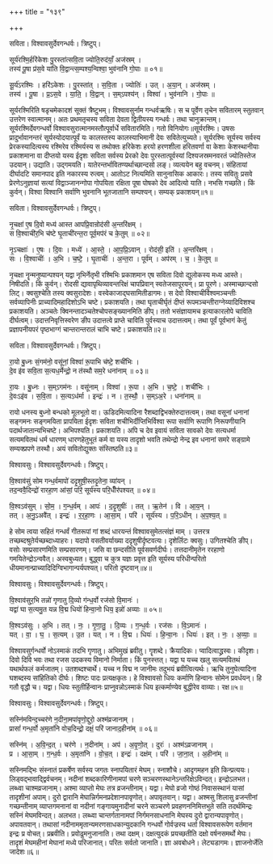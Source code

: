 +++
title = "१३९"

+++


सविता। विश्वावसुर्देवगन्धर्वः। त्रिष्टुप्।

सूर्य॑रश्मि॒र्हरि॑केशः पु॒रस्ता॑त्सवि॒ता ज्योति॒रुद॑याँ॒ अज॑स्रम् ।  
तस्य॑ पू॒षा प्र॑स॒वे या॑ति वि॒द्वान्त्स॒म्पश्य॒न्विश्वा॒ भुव॑नानि गो॒पाः ॥ ०१॥

सू॒र्य॑ऽरश्मिः । हरि॑ऽकेशः । पु॒रस्ता॑त् । स॒वि॒ता । ज्योतिः॑ । उत् । अ॒या॒न् । अज॑स्रम् ।  
तस्य॑ । पू॒षा । प्र॒ऽस॒वे । या॒ति॒ । वि॒द्वान् । स॒म्ऽपश्य॑न् । विश्वा॑ । भुव॑नानि । गो॒पाः ॥

सूर्यरश्मिरिति षडृचमेकादशं सूक्तं त्रैष्टुभम्। विश्वावसुर्नाम गन्धर्वऋषिः। स च पूर्वेण तृचेन सवितारम् स्तुतवान् उत्तरेण स्वात्मानम्। अतः प्रथमतृचस्य सविता देवता द्वितीयस्य गन्धर्वः। तथा चानुक्रान्तम्। सूर्यरश्मिर्देवगन्धर्वो विश्वावसुरात्मानमस्तौत्पूर्वार्धे सवितारमिति। गतो विनियोगः॥सूर्यरश्मिः। उषसः प्रादुर्भावानन्तरं सूर्यस्योदयात्पूर्वं यः कालस्तस्य कालस्याभिमानी देवः सवितेत्युच्यते। सूर्यरश्मिः सूर्यस्य सर्वस्य प्रेरकस्यादित्यस्य रश्मिरेव रश्मिर्यस्य स तथोक्तः हरिकेशः हरयो हरणशीला हरितवर्णा वा केशाः केशस्थानीयाः प्रकाशमाना वा दीप्तयो यस्य ईदृशः सविता सर्वस्य प्रेरको देवः पुरस्तात्पूर्वस्यां दिश्यजस्रमनवरतं ज्योतिस्तेज उदयान्। उद्याति। उद्गमयति। यातेरन्तर्भावितण्यर्थाच्छान्दसो लङ्। व्यत्ययेन बहु वचनम्। संहितायां दीर्घादटि समानपाद इति नकारस्य रुत्वम्। आतोऽट नित्यमिति सानुनासिक आकारः। तस्य सवितुः प्रसवे प्रेरणेऽनुज्ञायां सत्यां विद्वाञ्जानन्गोपा गोपयिता रक्षिता पूषा पोषको देव आदित्यो याति। नभसि गच्छति। किं कुर्वन्। विश्वा विश्वानि सर्वाणि भुवनानि भूतजातानि सम्पश्यन्। सम्यक् प्रकाशयन्॥१॥

सविता। विश्वावसुर्देवगन्धर्वः। त्रिष्टुप्।

नृ॒चक्षा॑ ए॒ष दि॒वो मध्य॑ आस्त आपप्रि॒वान्रोद॑सी अ॒न्तरि॑क्षम् ।  
स वि॒श्वाची॑र॒भि च॑ष्टे घृ॒ताची॑रन्त॒रा पूर्व॒मप॑रं च के॒तुम् ॥ ०२॥

नृ॒ऽचक्षाः॑ । ए॒षः । दि॒वः । मध्ये॑ । आ॒स्ते॒ । आ॒प॒प्रि॒ऽवान् । रोद॑सी॒ इति॑ । अ॒न्तरि॑क्षम् ।  
सः । वि॒श्वाचीः॑ । अ॒भि । च॒ष्टे॒ । घृ॒ताचीः॑ । अ॒न्त॒रा । पूर्व॑म् । अप॑रम् । च॒ । के॒तुम् ॥

नृचक्षा नॄन्मनुष्यान्पश्यन् यद्वा नृभिर्नेतृभी रश्मिभिः प्रकाशमान एष सविता दिवो द्युलोकस्य मध्य आस्ते। निषीदति। किं कुर्वन्। रोदसी द्यावापृथिव्यावन्तरिक्षं चापप्रिवान् स्वतेजसापूरयन्। प्रा पूरणे। अस्माच्छान्दसो लिट्। क्वसुश्चेति तस्य क्वसुरादेशः। वस्वेकाजाद्घसामितीडागमः। स देवो विश्वाचीर्विश्वमञ्चन्तीः सर्वव्यापिनीः प्राच्यादिमहादिशोऽभि चष्टे। प्रकाशयति। तथा घृताचीर्घृतं दीप्तं रूपमञ्चन्तीराग्नेय्यादिविशश्च प्रकाशयति। अञ्चतेः क्विनन्तादञ्चतेश्चोपसङ्ख्यानमिति ङीप्। ततो भसंज्ञायामच इत्याकारलोपे चाविति दीर्घत्वम्। उदात्तनिवृत्तिस्वरेण ङीप उदात्तत्वे प्राप्ते चाविति पुर्वस्याच उदात्तत्वम्। तथा पूर्वं पूर्वभागं केतुं प्रज्ञापनीयपरं पृष्ठभाग्गं चान्तरान्तरालं चाभि चष्टे। प्रकाशयति॥२॥

सविता। विश्वावसुर्देवगन्धर्वः। त्रिष्टुप्।

रा॒यो बु॒ध्नः सं॒गम॑नो॒ वसू॑नां॒ विश्वा॑ रू॒पाभि च॑ष्टे॒ शची॑भिः ।  
दे॒व इ॑व सवि॒ता स॒त्यध॒र्मेन्द्रो॒ न त॑स्थौ सम॒रे धना॑नाम् ॥ ०३॥

रा॒यः । बु॒ध्नः । स॒म्ऽगम॑नः । वसू॑नाम् । विश्वा॑ । रू॒पा । अ॒भि । च॒ष्टे॒ । शची॑भिः ।  
दे॒वःऽइ॑व । स॒वि॒ता । स॒त्यऽध॑र्मा । इन्द्रः॑ । न । त॒स्थौ॒ । स॒म्ऽअ॒रे । धना॑नाम् ॥

रायो धनस्य बुध्नो बन्धको मूलभूतो वा। ऊडिदमित्यादिना रैशब्दाद्विभक्तेरुदात्तत्वम्। तथा वसूनां धनानां सङ्गमनः सङ्गमयिता प्रापयिता ईदृशः सविता शचीभिर्दीप्तिभिर्विश्वा रूपा सर्वाणि रूपाणि निरूपणीयानि पदार्थजातान्यभिचष्टे। अभिपश्यति। प्रकाशयति। अपि च देव इवायं सविता सावको देवः सत्यधर्मा सत्यमवितथं धर्म धारणम् धारणहेतुभूतं कर्म वा यस्य तादृशो भवति तथेन्द्रो नेन्द्र इव धनानां समरे सङ्ग्रामे सम्यक्प्रपणे तस्थौ। अयं सवितोद्युक्तः संस्तिष्ठति॥३॥

विश्वावसुः। विश्वावसुर्देवगन्धर्वः। त्रिष्टुप्।

वि॒श्वाव॑सुं सोम गन्ध॒र्वमापो॑ ददृ॒शुषी॒स्तदृ॒तेना॒ व्या॑यन् ।  
तद॒न्ववै॒दिन्द्रो॑ रारहा॒ण आ॑सां॒ परि॒ सूर्य॑स्य परि॒धीँर॑पश्यत् ॥ ०४॥

वि॒श्वऽव॑सुम् । सो॒म॒ । ग॒न्ध॒र्वम् । आपः॑ । द॒दृ॒शुषीः॑ । तत् । ऋ॒तेन॑ । वि । आ॒य॒न् ।  
तत् । अ॒नु॒ऽअवै॑त् । इन्द्रः॑ । र॒र॒हा॒णः । आ॒सा॒म् । परि॑ । सूर्य॑स्य । प॒रि॒ऽधीन् । अ॒प॒श्य॒त् ॥

हे सोम त्वया सहितं गन्धर्वं गीतरूपां गां शब्दं धारयन्तं विश्वावसुमेतत्संज्ञं माम् । उत्तरत्र तच्छब्दश्रुतेर्यच्छब्दाध्याहरः। यदापो वसतीवर्याख्या ददृशुषीर्दृष्टवत्यः। दृशेर्लिटः क्वसुः। उगितश्चेति ङीप्। वसोः सम्प्रसारणमिति सम्प्रसारणम्। जसि वा छन्दसीति पूर्वसवर्णदीर्घः। तत्तदानीमृतेन ररहाणो गमयितेन्द्रोऽन्ववैत्। अस्वबुध्यत। बुद्ध्वा च कुत्र यज्ञः प्रवृत्त इति सूर्यस्य परिधीन्परितो धीयमानान्प्राच्यादिदिग्विभागान्पर्यपश्यत्। परितो दृष्टवान्॥४॥

विश्वावसुः। विश्वावसुर्देवगन्धर्वः। त्रिष्टुप्।

वि॒श्वाव॑सुर॒भि तन्नो॑ गृणातु दि॒व्यो ग॑न्ध॒र्वो रज॑सो वि॒मानः॑ ।  
यद्वा॑ घा स॒त्यमु॒त यन्न वि॒द्म धियो॑ हिन्वा॒नो धिय॒ इन्नो॑ अव्याः ॥ ०५॥

वि॒श्वऽव॑सुः । अ॒भि । तत् । नः॒ । गृ॒णा॒तु॒ । दि॒व्यः । ग॒न्ध॒र्वः । रज॑सः । वि॒ऽमानः॑ ।  
यत् । वा॒ । घ॒ । स॒त्यम् । उ॒त । यत् । न । वि॒द्म । धियः॑ । हि॒न्वा॒नः । धियः॑ । इत् । नः॒ । अ॒व्याः॒ ॥

विश्वावसुर्गन्धर्वो नोऽस्माकं तदभि गृणातु। अभिमुखं ब्रवीतु। गॄशब्दे। क्रैयादिकः। प्वादित्वाद्ध्रस्वः। कीदृशः। दिवो दिवि भवः तथा रजस उदकस्य विमानो निर्माता। किं पुनस्त्तत्। यद्वा घ यच्च खलु सत्यमवितथं यथार्थफलं कर्मजातम्। उतशब्दश्चार्थे। यच्च न विद्म न जानीमः तदुभयं ब्रवीत्वित्यर्थः। ऋचि तुनुघेत्यादिना घशब्दस्य सांहितिको दीर्घः। शिष्टः पादः प्रत्यक्षकृतः। हे विश्वावसो धियः कर्माणि हिन्वानः सोमेन प्रवर्धयन्। हि गतौ वृद्धौ च। यद्वा। धियः स्तुतीर्हिन्वानः प्राप्नुवन्नोऽस्माकं धिय इत्कर्माण्येव बुद्धीरेव वाव्याः। रक्ष॥५॥

विश्वावसुः। विश्वावसुर्देवगन्धर्वः। त्रिष्टुप्।

सस्नि॑मविन्द॒च्चर॑णे न॒दीना॒मपा॑वृणो॒द्दुरो॒ अश्म॑व्रजानाम् ।  
प्रासां॑ गन्ध॒र्वो अ॒मृता॑नि वोच॒दिन्द्रो॒ दक्षं॒ परि॑ जानाद॒हीना॑म् ॥ ०६॥

सस्नि॑म् । अ॒वि॒न्द॒त् । चर॑णे । न॒दीना॑म् । अप॑ । अ॒वृ॒णो॒त् । दुरः॑ । अश्म॑ऽव्रजानाम् ।  
प्र । आ॒सा॒म् । ग॒न्ध॒र्वः । अ॒मृता॑नि । वो॒च॒त् । इन्द्रः॑ । दक्ष॑म् । परि॑ । जा॒ना॒त् । अ॒हीना॑म् ॥

सस्निमद्भिः संस्नातं प्रकर्षेण सर्वस्य जगतः स्नापयितारं मेघम्। स्नाशौचे। आदृगमहन इति किन्प्रत्ययः। लिड्वद्भावाद्द्विर्वचनम्। नदीनां शब्दकारिणीनामपां चरणे सञ्चरणस्थानेऽन्तरिक्षेऽविन्दत्। इन्द्रोऽलभत। लब्ध्वा चाश्मव्रजानाम्। अश्मा व्याप्तो मेघः तत्र व्रजन्तीनाम्। यद्वा। मेघो व्रजो गोष्ठं निवासस्थानं यासां तादृशीनां अपाम्। दुरो द्वारानि मेघान्निर्गमनप्रदेशानपावृणोत्। अपावृतवान्। यद्वा। अश्मसु शिलासु व्रजन्तीनां गच्छन्तीनाम् व्याप्तगमनानां वा नदीनां गङ्गायमुनादीनां चरने सञ्चरणे प्रवहणननिमित्तभुते सति तदर्थमिन्द्रः सस्निं मेघमविन्दत्। अलभत। लब्ध्वा चान्तर्गतानामपां निर्गमनसाधनानि मेघस्य दुरो द्वारान्यपावृणोत्। अपावतवान्। तथासां नदीनाममृतान्यमरणसाधकान्युदकानि गन्धर्वो गोर्वज्रस्य धर्ता विश्वावसरूपेण वर्तमान इन्द्रः प्र वोचत्। प्रब्रवीति। प्रवोढुमनुजानाति। तथा दक्षम्। दक्षत्युदकं प्रयच्छतीति दक्षो वर्षनसमर्थो मेघः। तादृशं मेघमहीनां मेघानां मध्ये परिजानात्। परितः सर्वतो जानाति। ज्ञा अवबोधने। लेट्यडागमः। ज्ञाजनोर्जेति जादेशः॥६॥